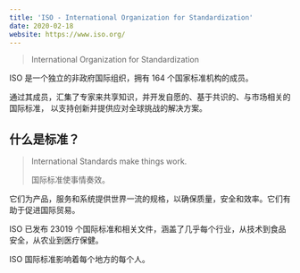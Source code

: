 ```yaml
---
title: 'ISO - International Organization for Standardization'
date: 2020-02-18
website: https://www.iso.org/
---
```


> International Organization for Standardization

ISO 是一个独立的非政府国际组织，拥有 164 个国家标准机构的成员。

通过其成员，汇集了专家来共享知识，并开发自愿的、基于共识的、与市场相关的国际标准，
以支持创新并提供应对全球挑战的解决方案。

## 什么是标准？

> International Standards make things work.
>
> 国际标准使事情奏效。

它们为产品，服务和系统提供世界一流的规格，以确保质量，安全和效率。它们有助于促进国际贸易。

ISO 已发布 23019 个国际标准和相关文件，涵盖了几乎每个行业，从技术到食品安全，从农业到医疗保健。

ISO 国际标准影响着每个地方的每个人。
